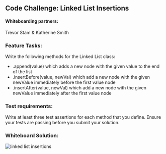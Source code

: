 ## Code Challenge: Linked List Insertions

#### Whiteboarding partners:
Trevor Stam & Katherine Smith

### Feature Tasks:
Write the following methods for the Linked List class:

  - .append(value) which adds a new node with the given value to the end of the list
  - .insertBefore(value, newVal) which add a new node with the given newValue immediately before the first value node
  - .insertAfter(value, newVal) which add a new node with the given newValue immediately after the first value node

### Test requirements:
Write at least three test assertions for each method that you define.
Ensure your tests are passing before you submit your solution.

### Whiteboard Solution:
![linked list insertions](./assets/ll-insertions.png)

